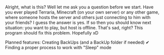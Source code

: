 Alright, what is this? Well let me ask you a question before we start. Have you ever played Terraria, Minecraft (on your own server) or any other game, where someone hosts the server and others just connecting to him with your friends? I guess the answer is yes. If so then you should know next situation: you want to play, but host is offline. That's sad, right? This program should fix this problem. Hopefully xD

Planned features:
Creating BackUps (and a BackUp folder if needed) ✔
Finding a proper process to work with
"Sleep" mode
